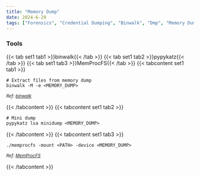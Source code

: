 ```yaml
---
title: "Memory Dump"
date: 2024-6-29
tags: ["Forensics", "Credential Dumping", "Binwalk", "Dmp", "Memory Dump", "Reversing", "Minidump"]
---
```


### Tools

{{< tab set1 tab1 >}}binwalk{{< /tab >}}
{{< tab set1 tab2 >}}pypykatz{{< /tab >}}
{{< tab set1 tab3 >}}MemProcFS{{< /tab >}}
{{< tabcontent set1 tab1 >}}

```console
# Extract files from memory dump
binwalk -M -e <MEMORY_DUMP>
```

<small>*Ref: [binwalk](https://github.com/ReFirmLabs/binwalk)*</small>

{{< /tabcontent >}}
{{< tabcontent set1 tab2 >}}

```console
# Mini dump
pypykatz lsa minidump <MEMORY_DUMP>
```

{{< /tabcontent >}}
{{< tabcontent set1 tab3 >}}

```console
./memprocfs -mount <PATH> -device <MEMORY_DUMP>
```

<small>*Ref: [MemProcFS](https://github.com/ufrisk/MemProcFS)*</small>

{{< /tabcontent >}}